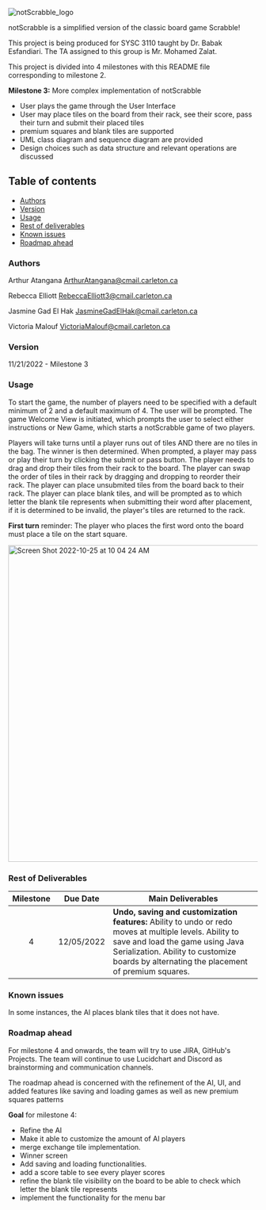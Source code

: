 ![notScrabble_logo](https://user-images.githubusercontent.com/83664112/201569071-5c00745d-51ec-4077-be1e-e8401601f39c.png)


notScrabble is a simplified version of the classic board game Scrabble! 

This project is being produced for SYSC 3110 taught by Dr. Babak Esfandiari. The TA assigned to this group is Mr. Mohamed Zalat. 

This project is divided into 4 milestones with this README file corresponding to milestone 2.

**Milestone 3:** More complex implementation of notScrabble
- User plays the game through the User Interface
- User may place tiles on the board from their rack, see their score, pass their turn and submit their placed tiles
- premium squares and blank tiles are supported
- UML class diagram and sequence diagram are provided
- Design choices such as data structure and relevant operations are discussed


## Table of contents

<!--ts-->
   * [Authors](#authors)
   * [Version](#version)
   * [Usage](#usage)
   * [Rest of deliverables](#rest-of-deliverables)
   * [Known issues](#known-issues)
   * [Roadmap ahead](#roadmap-ahead)
<!--te-->

### Authors   

Arthur Atangana ArthurAtangana@cmail.carleton.ca

Rebecca Elliott RebeccaElliott3@cmail.carleton.ca

Jasmine Gad El Hak JasmineGadElHak@cmail.carleton.ca

Victoria Malouf VictoriaMalouf@cmail.carleton.ca

### Version 

11/21/2022 - Milestone 3

### Usage 

To start the game, the number of players need to be specified with a default minimum of 2 and a default maximum of 4. The user will be prompted.
The game Welcome View is initiated, which prompts the user to select either instructions or New Game, which starts a notScrabble game of two players.

Players will take turns until a player runs out of tiles AND there are no tiles in the bag. The winner is then determined.
When prompted, a player may pass or play their turn by clicking the submit or pass button.
The player needs to drag and drop their tiles from their rack to the board.
The player can swap the order of tiles in their rack by dragging and dropping to reorder their rack.
The player can place unsubmited tiles from the board back to their rack.
The player can place blank tiles, and will be prompted as to which letter the blank tile represents
when submitting their word after placement, if it is determined to be invalid, the player's tiles are returned to the rack.

    
 **First turn** reminder: The player who places the first word onto the board must place a tile on the start square. 

<img width="639" alt="Screen Shot 2022-10-25 at 10 04 24 AM" src="https://user-images.githubusercontent.com/84146479/197795120-00438956-c3fc-4f35-a596-05640f70e335.png">

### Rest of Deliverables

| Milestone | Due Date   | Main Deliverables                                                                                                                                                                                                                          |
|:---------:|------------|--------------------------------------------------------------------------------------------------------------------------------------------------------------------------------------------------------------------------------------------|
|     4     | 12/05/2022 | **Undo, saving and customization features:** Ability to undo or redo moves at multiple levels. Ability to save and load the game using Java Serialization. Ability to customize boards by alternating the placement of premium squares.    |

### Known issues

In some instances, the AI places blank tiles that it does not have.

### Roadmap ahead

For milestone 4 and onwards, the team will try to use JIRA, GitHub's Projects. The team will continue to use Lucidchart and Discord as brainstorming and communication channels. 

The roadmap ahead is concerned with the refinement of the AI, UI, and added features like saving and loading games as well as new premium squares patterns

**Goal** for milestone 4:
- Refine the AI
- Make it able to customize the amount of AI players
- merge exchange tile implementation.
- Winner screen
- Add saving and loading functionalities.
- add a score table to see every player scores
- refine the blank tile visibility on the board to be able to check which letter the blank tile represents
- implement the functionality for the menu bar

